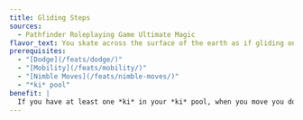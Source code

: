 ```yaml
---
title: Gliding Steps
sources:
  - Pathfinder Roleplaying Game Ultimate Magic
flavor_text: You skate across the surface of the earth as if gliding on ice.
prerequisites:
  - "[Dodge](/feats/dodge/)"
  - "[Mobility](/feats/mobility/)"
  - "[Nimble Moves](/feats/nimble-moves/)"
  - "*ki* pool"
benefit: |
  If you have at least one *ki* in your *ki* pool, when you move you do not provoke attacks of opportunity when leaving the first square of that movement. You can spend 1 *ki* point to avoid provoking attacks of opportunity during that entire move.
---
```



